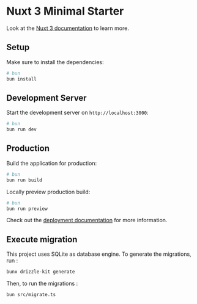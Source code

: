 # Nuxt 3 Minimal Starter

Look at the [Nuxt 3 documentation](https://nuxt.com/docs/getting-started/introduction) to learn more.

## Setup

Make sure to install the dependencies:

```bash
# bun
bun install
```

## Development Server

Start the development server on `http://localhost:3000`:

```bash
# bun
bun run dev
```

## Production

Build the application for production:

```bash
# bun
bun run build
```

Locally preview production build:

```bash
# bun
bun run preview
```

Check out the [deployment documentation](https://nuxt.com/docs/getting-started/deployment) for more information.

## Execute migration

This project uses SQLite as database engine.
To generate the migrations, run :

```bash
bunx drizzle-kit generate
```

Then, to run the migrations :

```bash
bun src/migrate.ts
```
